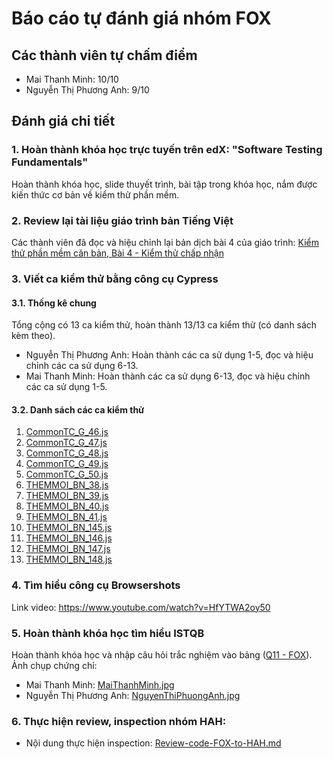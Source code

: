 Báo cáo tự đánh giá nhóm FOX
============================
## Các thành viên tự chấm điểm
- Mai Thanh Minh: 10/10
- Nguyễn Thị Phương Anh: 9/10
## Đánh giá chi tiết
### 1. Hoàn thành khóa học trực tuyến trên edX: "Software Testing Fundamentals"
Hoàn thành khóa học, slide thuyết trình, bài tập trong khóa học, nắm được kiến thức cơ bản về kiểm thử phần mềm.
### 2. Review lại tài liệu giáo trình bản Tiếng Việt
Các thành viên đã đọc và hiệu chỉnh lại bản dịch bài 4 của giáo trình: [Kiểm thử phần mềm căn bản, Bài 4 - Kiểm thử chấp nhận](https://docs.google.com/document/d/1VmkutHjYjY3sfT-H67NyrE8MzJwQFKhCGqtAOP_hIJc/edit#heading=h.pe52huuqzb2l)
### 3. Viết ca kiểm thử bằng công cụ Cypress
#### 3.1. Thống kê chung
Tổng cộng có 13 ca kiểm thử, hoàn thành 13/13 ca kiểm thử (có danh sách kèm theo).
- Nguyễn Thị Phương Anh: Hoàn thành các ca sử dụng 1-5, đọc và hiệu chỉnh các ca sử dụng 6-13.
- Mai Thanh Minh: Hoàn thành các ca sử dụng 6-13, đọc và hiệu chỉnh các ca sử dụng 1-5.
#### 3.2. Danh sách các ca kiểm thử
1. [CommonTC_G_46.js](https://github.com/truonganhhoang/int3117-2017/blob/master/cypress/integration/Common%20TC_GUI/Text%20Area/CommonTC_G_46.js)
2. [CommonTC_G_47.js](https://github.com/truonganhhoang/int3117-2017/blob/master/cypress/integration/Common%20TC_GUI/Text%20Area/CommonTC_G_47.js)
3. [CommonTC_G_48.js](https://github.com/truonganhhoang/int3117-2017/blob/master/cypress/integration/Common%20TC_GUI/Text%20Area/CommonTC_G_48.js)
4. [CommonTC_G_49.js](https://github.com/truonganhhoang/int3117-2017/blob/master/cypress/integration/Common%20TC_GUI/Text%20Area/CommonTC_G_49.js)
5. [CommonTC_G_50.js](https://github.com/truonganhhoang/int3117-2017/blob/master/cypress/integration/Common%20TC_GUI/Text%20Area/CommonTC_G_50.js)
6. [THEMMOI_BN_38.js](https://github.com/truonganhhoang/int3117-2017/blob/master/cypress/integration/Th%C3%AAm%20m%E1%BB%9Bi%20b%E1%BB%87nh%20nh%C3%A2n/Ki%E1%BB%83m%20tra%20combo%20-%20box%20Ngh%E1%BB%81%20nghi%E1%BB%87p/THEMMOI_BN_38.js)
7. [THEMMOI_BN_39.js](https://github.com/truonganhhoang/int3117-2017/blob/master/cypress/integration/Th%C3%AAm%20m%E1%BB%9Bi%20b%E1%BB%87nh%20nh%C3%A2n/Ki%E1%BB%83m%20tra%20combo%20-%20box%20Ngh%E1%BB%81%20nghi%E1%BB%87p/THEMMOI_BN_39.js)
8. [THEMMOI_BN_40.js](https://github.com/truonganhhoang/int3117-2017/blob/master/cypress/integration/Th%C3%AAm%20m%E1%BB%9Bi%20b%E1%BB%87nh%20nh%C3%A2n/Ki%E1%BB%83m%20tra%20combo%20-%20box%20Ngh%E1%BB%81%20nghi%E1%BB%87p/THEMMOI_BN_40.js)
9. [THEMMOI_BN_41.js](https://github.com/truonganhhoang/int3117-2017/blob/master/cypress/integration/Th%C3%AAm%20m%E1%BB%9Bi%20b%E1%BB%87nh%20nh%C3%A2n/Ki%E1%BB%83m%20tra%20combo%20-%20box%20Ngh%E1%BB%81%20nghi%E1%BB%87p/THEMMOI_BN_41.js)
10. [THEMMOI_BN_145.js](https://github.com/truonganhhoang/int3117-2017/blob/master/cypress/integration/Th%C3%AAm%20m%E1%BB%9Bi%20b%E1%BB%87nh%20nh%C3%A2n/Ki%E1%BB%83m%20tra%20combo%20-%20box%20M%E1%BB%91i%20quan%20h%E1%BB%87%20-%20Th%C3%B4ng%20tin%20ng%C6%B0%E1%BB%9Di%20th%C3%A2n/THEMMOI_BN_145.js)
11. [THEMMOI_BN_146.js](https://github.com/truonganhhoang/int3117-2017/blob/master/cypress/integration/Th%C3%AAm%20m%E1%BB%9Bi%20b%E1%BB%87nh%20nh%C3%A2n/Ki%E1%BB%83m%20tra%20combo%20-%20box%20M%E1%BB%91i%20quan%20h%E1%BB%87%20-%20Th%C3%B4ng%20tin%20ng%C6%B0%E1%BB%9Di%20th%C3%A2n/THEMMOI_BN_146.js)
12. [THEMMOI_BN_147.js](https://github.com/truonganhhoang/int3117-2017/blob/master/cypress/integration/Th%C3%AAm%20m%E1%BB%9Bi%20b%E1%BB%87nh%20nh%C3%A2n/Ki%E1%BB%83m%20tra%20combo%20-%20box%20M%E1%BB%91i%20quan%20h%E1%BB%87%20-%20Th%C3%B4ng%20tin%20ng%C6%B0%E1%BB%9Di%20th%C3%A2n/THEMMOI_BN_147.js)
13. [THEMMOI_BN_148.js](https://github.com/truonganhhoang/int3117-2017/blob/master/cypress/integration/Th%C3%AAm%20m%E1%BB%9Bi%20b%E1%BB%87nh%20nh%C3%A2n/Ki%E1%BB%83m%20tra%20combo%20-%20box%20M%E1%BB%91i%20quan%20h%E1%BB%87%20-%20Th%C3%B4ng%20tin%20ng%C6%B0%E1%BB%9Di%20th%C3%A2n/THEMMOI_BN_148.js)
### 4. Tìm hiểu công cụ Browsershots
Link video: https://www.youtube.com/watch?v=HfYTWA2oy50  
### 5. Hoàn thành khóa học tìm hiểu ISTQB
Hoàn thành khóa học và nhập câu hỏi trắc nghiệm vào bảng ([Q11 - FOX](https://docs.google.com/spreadsheets/d/1SRUjhmj-8TLGdvhBpk_-BBZETcQx-8is1PxWL171Wd0/edit#gid=1158584517&range=B516)). Ảnh chụp chứng chỉ:
- Mai Thanh Minh: [MaiThanhMinh.jpg](https://github.com/truonganhhoang/int3117-2017/blob/master/istqb/FOX/MaiThanhMinh.jpg)  
- Nguyễn Thị Phương Anh: [NguyenThiPhuongAnh.jpg](https://github.com/truonganhhoang/int3117-2017/blob/master/istqb/FOX/NguyenThiPhuongAnh.jpg)
### 6. Thực hiện review, inspection nhóm HAH:
- Nội dung thực hiện inspection: [Review-code-FOX-to-HAH.md](https://github.com/truonganhhoang/int3117-2017/blob/4bcb5e7bfafc60954c92301d2ca7859b0d084246/FOX/Review-code-FOX-to-HAH.md)
 
